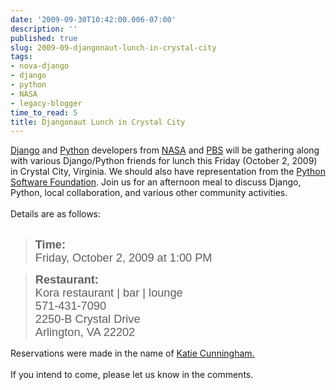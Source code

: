 ```yaml
---
date: '2009-09-30T10:42:00.006-07:00'
description: ''
published: true
slug: 2009-09-djangonaut-lunch-in-crystal-city
tags:
- nova-django
- django
- python
- NASA
- legacy-blogger
time_to_read: 5
title: Djangonaut Lunch in Crystal City
---
```


<a href="http://djangoproject.com/">Django</a> and <a href="http://python.org/">Python</a> developers from <a href="http://www.nasa.gov/">NASA</a> and <a href="http://pbs.org/">PBS</a> will be gathering along with various Django/Python friends for lunch this Friday (October 2, 2009) in Crystal City, Virginia. We should also have representation from the <a href="http://www.python.org/psf/">Python Software Foundation</a>. Join us for an afternoon meal to discuss Django, Python, local collaboration, and various other community activities.<br /><br />Details are as follows:<br /><b></b><br /><blockquote style="font-family: arial;"><span style="font-size: 130%;"><b>Time:</b></span> <span style="font-size: 130%;"><br />Friday, October 2, 2009 at 1:00 PM<br /></span></blockquote><blockquote><div class="im"><span style="font-size: 130%;"><b style="font-family: arial;">Restaurant:</b></span><span style="font-family: arial; font-size: 130%;"><br />Kora restaurant | bar | lounge<br />571-431-7090<br />2250-B Crystal Drive<br />Arlington, VA  22202</span></div></blockquote>Reservations were made in the name of <a href="http://elephantangelchild.blogspot.com/">Katie Cunningham.</a><br /><br />If you intend to come, please let us know in the comments.